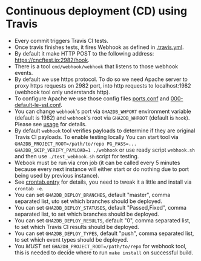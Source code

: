 # Continuous deployment (CD) using Travis

- Every commit triggers Travis CI tests.
- Once travis finishes tests, it fires Webhook as defined in [.travis.yml](https://github.com/cncf/gha2db/blob/master/.travis.yml).
- By default it make HTTP POST to the following address: https://cncftest.io:2982/hook.
- There is a tool `cmd/webhook/webhook` that listens to those webhook events.
- By default we use https protocol. To do so we need Apache server to proxy https requests on 2982 port, into http requests to localhost:1982 (webhook tool only understands http).
- To configure Apache we use those config files [ports.conf](https://github.com/cncf/gha2db/blob/master/apache/ports.conf) and [000-default-le-ssl.conf](https://github.com/cncf/gha2db/blob/master/apache/sites-available/000-default-le-ssl.conf).
- You can change `webhook`'s port via `GHA2DB_WHPORT` environment variable (default is 1982) and `webhook`'s root via `GHA2DB_WHROOT` (default is `hook`). Please see [usage](https://github.com/cncf/gha2db/blob/master/USAGE.md) for details.
- By default `webhook` tool verifies payloads to determine if they are original Travis CI payloads. To enable testing locally You can start tool via `GHA2DB_PROJECT_ROOT=/path/to/repo PG_PASS=... GHA2DB_SKIP_VERIFY_PAYLOAD=1 ./webhook` or use ready script `webhook.sh` and then use `./test_webhook.sh` script for testing.
- Webook must be run via cron job (it can be called every 5 minutes because every next instance will either start or do nothing due to port being used by previous instance).
- See [crontab.entry](https://github.com/cncf/gha2db/blob/master/crontab.entry) for details, you need to tweak it a little and install via `crontab -e`.
- You can set `GHA2DB_DEPLOY_BRANCHES`, default "master", comma separated list, uto set which branches should be deployed.
- You can set `GHA2DB_DEPLOY_STATUSES`, default "Passed,Fixed", comma separated list, to set which branches should be deployed.
- You can set `GHA2DB_DEPLOY_RESULTS`, default "0", comma separated list, to set which Travis CI results should be deployed.
- You can set `GHA2DB_DEPLOY_TYPES`, default "push", comma separated list, to set which event types should be deployed.
- You *MUST* set `GHA2DB_PROJECT_ROOT=/path/to/repo` for webhook tool, this is needed to decide where to run `make install` on successful build.

